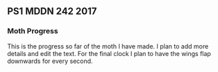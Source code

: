 ## PS1 MDDN 242 2017

### Moth Progress

This is the progress so far of the moth I have made. I plan to add more details and edit the text. For the final clock I plan to have the wings flap downwards for every second.


